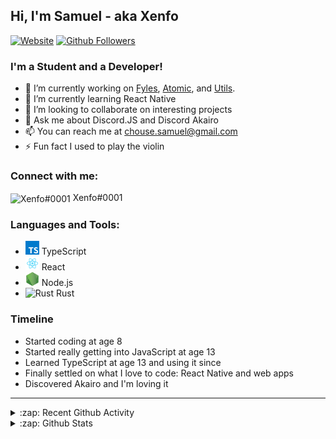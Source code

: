 ## Hi, I'm Samuel - aka Xenfo

[![Website](https://img.shields.io/website?label=xenfo.dev&style=for-the-badge&url=https%3A%2F%2Fxenfo.dev)](https://xenfo.dev)
[![Github Followers](https://img.shields.io/github/followers/Xenfo?logo=github&style=for-the-badge)](https://github.com/Xenfo)

### I'm a Student and a Developer!
- 🔭 I’m currently working on [Fyles](https://fyles.sh), [Atomic](https://github.com/Xenfo/atomic), and [Utils](https://github.com/Xenfo/utils).
- 🌱 I’m currently learning React Native
- 👯 I’m looking to collaborate on interesting projects
- 💬 Ask me about Discord.JS and Discord Akairo
- 📫 You can reach me at [chouse.samuel@gmail.com](mailto:chouse.samuel@gmail.com)
- ⚡ Fun fact I used to play the violin

### Connect with me:
<img align="center" alt="Xenfo#0001" width="22px" src="https://discord.com/assets/9f6f9cd156ce35e2d94c0e62e3eff462.png" /> Xenfo#0001

### Languages and Tools:
- <img alt="TypeScript" width="22px" src="https://raw.githubusercontent.com/github/explore/80688e429a7d4ef2fca1e82350fe8e3517d3494d/topics/typescript/typescript.png" /> TypeScript
- <img alt="TypeScript" width="22px" src="https://raw.githubusercontent.com/github/explore/80688e429a7d4ef2fca1e82350fe8e3517d3494d/topics/react/react.png" /> React
- <img alt="Node.js" width="22px" src="https://raw.githubusercontent.com/github/explore/80688e429a7d4ef2fca1e82350fe8e3517d3494d/topics/nodejs/nodejs.png" /> Node.js
- <img alt="Rust" width="22px" src="https://1.bp.blogspot.com/-Qxtg8B8EEy8/XgBm0Bp1y4I/AAAAAAAAPD0/LdIgBrYPAMQ8VpGV4EBz6Kq9uBgoo1NmQCLcBGAsYHQ/s1600/rust-logo.png" /> Rust

### Timeline
- Started coding at age 8
- Started really getting into JavaScript at age 13
- Learned TypeScript at age 13 and using it since
- Finally settled on what I love to code: React Native and web apps
- Discovered Akairo and I'm loving it

---

<details>
  <summary>:zap: Recent Github Activity</summary>
  
<!--START_SECTION:activity-->
1. 🎉 Merged PR [#396](https://github.com/Xenfo/nx-plugins/pull/396) in [Xenfo/nx-plugins](https://github.com/Xenfo/nx-plugins)
2. 🎉 Merged PR [#397](https://github.com/Xenfo/nx-plugins/pull/397) in [Xenfo/nx-plugins](https://github.com/Xenfo/nx-plugins)
3. 🎉 Merged PR [#281](https://github.com/Xenfo/atomic/pull/281) in [Xenfo/atomic](https://github.com/Xenfo/atomic)
4. 🎉 Merged PR [#388](https://github.com/Xenfo/nx-plugins/pull/388) in [Xenfo/nx-plugins](https://github.com/Xenfo/nx-plugins)
5. 🎉 Merged PR [#389](https://github.com/Xenfo/nx-plugins/pull/389) in [Xenfo/nx-plugins](https://github.com/Xenfo/nx-plugins)
<!--END_SECTION:activity-->
</details>

<details>
  <summary>:zap: Github Stats</summary>

  <img align="center" alt="Xenfo's Github Stats" src="https://github-readme-stats.xenfo.vercel.app/api?username=Xenfo&show_icons=true&count_private=true&hide_border=true&bg_color=0d1117&text_color=ffffff" />
  <img align="center" alt="Xenfo's Top Languages" src="https://github-readme-stats.xenfo.vercel.app/api/top-langs/?username=Xenfo&layout=compact&hide_border=true&bg_color=0d1117&text_color=ffffff" />
</details>

[discord]: https://www.discord.gg/hWCzNmd
